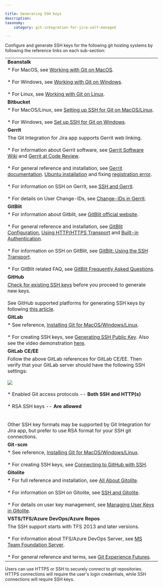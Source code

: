 ```yaml
---

title: Generating SSH keys
description:
taxonomy:
    category: git-integration-for-jira-self-managed

---
```

Configure and generate SSH keys for the following git hosting systems by following the reference links on each sub-section:

|     |
| --- |
| **Beanstalk** |
| *   For MacOS, see [Working with Git on MacOS](http://guides.beanstalkapp.com/version-control/git-on-mac.html).<br>    <br>*   For Windows, see [Working with Git on Windows](http://guides.beanstalkapp.com/version-control/git-on-windows.html).<br>    <br>*   For Linux, see [Working with Git on Linux](http://guides.beanstalkapp.com/version-control/git-on-linux.html). |
| **Bitbucket** |
| *   For MacOS/Linux, see [Setting up SSH for Git on MacOS/Linux](https://support.atlassian.com/bitbucket-cloud/docs/set-up-an-ssh-key/#Set-up-SSH-on-macOS-Linux).<br>    <br>*   For Windows, see [Set up SSH for Git on Windows](https://support.atlassian.com/bitbucket-cloud/docs/set-up-an-ssh-key/). |
| **Gerrit** |
| The Git Integration for Jira app supports Gerrit web linking.<br><br>*   For information about Gerrit software, see [Gerrit Software Wiki](http://en.wikipedia.org/wiki/Gerrit_(software)) and [Gerrit at Code Review](https://code.google.com/p/gerrit/).<br>    <br>*   For general reference and installation, see [Gerrit documentation](https://gerrit-review.googlesource.com/Documentation/). [Ubuntu installation](https://gerrit-review.googlesource.com/Documentation/linux-quickstart.html) and fixing [registration error](https://code.google.com/p/gerrit/issues/detail?id=1549).<br>    <br>*   For information on SSH on Gerrit, see [SSH and Gerrit](https://gerrit-documentation.storage.googleapis.com/Documentation/2.11/user-upload.html#_ssh).<br>    <br>*   For details on User Change-IDs, see [Change-IDs in Gerrit](https://git.eclipse.org/r/Documentation/user-changeid.html). |
| **GitBlit** |
| *   For information about Gitblit, see [GitBlit official website](http://gitblit.github.io/gitblit/).<br>    <br>*   For general reference and installation, see [GitBlit Configuration](http://gitblit.com/administration.html), [Using HTTP/HTTPS Transport](http://gitblit.com/setup_transport_http.html) and [Built-in Authentication](http://gitblit.com/setup_authentication.html).<br>    <br>*   For information on SSH on GitBlit, see [GitBlit: Using the SSH Transport](http://gitblit.com/setup_transport_ssh.html).<br>    <br>*   For GitBlit related FAQ, see [GitBlit Frequently Asked Questions](http://gitblit.com/faq.html). |
| **GitHub** |
| [Check for existing SSH keys](https://docs.github.com/en/authentication/connecting-to-github-with-ssh/checking-for-existing-ssh-keys) before you proceed to generate new keys.<br><br>See GitHub supported platforms for generating SSH keys by following [this article](https://docs.github.com/en/authentication/connecting-to-github-with-ssh/generating-a-new-ssh-key-and-adding-it-to-the-ssh-agent). |
| **GitLab** |
| *   See reference, [Installing Git for MacOS/Windows/Linux](https://git-scm.com/book/en/v2/Getting-Started-Installing-Git).<br>    <br>*   For creating SSH keys, see [Generating SSH Public Key](https://docs.gitlab.com/ce/ssh/README.html). Also see the video demonstration [here](https://about.gitlab.com/blog/2014/03/04/add-ssh-key-screencast/). |
| **GitLab CE/EE** |
| Follow the above GitLab references for GitLab CE/EE. Then verify that your GitLab server should have the following SSH settings:<br><br>![](https://bigbrassband.atlassian.net/wiki/download/thumbnails/1930396609/gitlab-server-ssh-settings(c).png?version=1&modificationDate=1630642801142&cacheVersion=1&api=v2&width=680&height=471)<br><br>*   Enabled Git access protocols -- **Both SSH and HTTP(s)**<br>    <br>*   RSA SSH keys -- **Are allowed**<br>    <br><br>Other SSH key formats may be supported by Git Integration for Jira app, but prefer to use RSA format for your SSH git connections. |
| **Git-scm** |
| *   See reference, [Installing Git for MacOS/Windows/Linux](https://git-scm.com/book/en/Getting-Started-Installing-Git).<br>    <br>*   For creating SSH keys, see [Connecting to GitHub with SSH](https://help.github.com/en/articles/connecting-to-github-with-ssh). |
| **Gitolite** |
| *   For full reference and installation, see [All About Gitolite](https://gitolite.com/gitolite/index.html).<br>    <br>*   For information on SSH on Gitolite, see [SSH and Gitolite](https://gitolite.com/gitolite/ssh.html).<br>    <br>*   For details on user key management, see [Managing User Keys in Gitolite](https://gitolite.com/gitolite/contrib/ukm.html). |
| **VSTS/TFS/Azure DevOps/Azure Repos** |
| The SSH support starts with TFS 2013 and later versions.<br><br>*   For information about TFS/Azure DevOps Server, see [MS Team Foundation Server](https://azure.microsoft.com/en-us/services/devops/server/).<br>    <br>*   For general reference and terms, see [Git Experience Futures](https://devblogs.microsoft.com/devops/git-experience-futures/). |

Users can use HTTPS or SSH to securely connect to git repositories.  HTTPS connections will require the user's login credentials, while SSH connections will require SSH keys.
